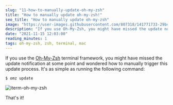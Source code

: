 ```yaml
---
slug: "11-how-to-manually-update-oh-my-zsh"
title: "How to manually update oh-my-zsh!"
seo_title: "How to manually update oh-my-zsh"
image: "https://user-images.githubusercontent.com/807318/141771733-29b4a6c9-55f1-431b-9272-15c5679ef5d4.jpg"
description: "If you use Oh-My-Zsh, you might have missed the update notification at some point and wondered how to manually trigger this update process. This article shows how."
date: "2021-11-15 12:03:00"
reading_minutes: 1
tags: oh-my-zsh, zsh, terminal, mac
---
```


If you use the [Oh-My-Zsh](https://ohmyz.sh/) terminal framework, you might have missed the update notification at some point and wondered how to manually trigger this update process. It's as simple as running the following command:

```shell
$ omz update
```

![iterm-oh-my-zsh](https://user-images.githubusercontent.com/807318/141771733-29b4a6c9-55f1-431b-9272-15c5679ef5d4.jpg)

That's it!
